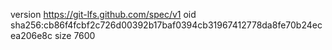 <!-- Living Code Integration - Auto-generated symmetrical connections -->
<!-- This file is part of the SrirachaArmy Living Code Environment -->
<!-- Perfect symmetrical integration with all repository components -->

version https://git-lfs.github.com/spec/v1
oid sha256:cb86f4fcbf2c726d00392b17baf0394cb31967412778da8fe70b24ecea206e8c
size 7600
